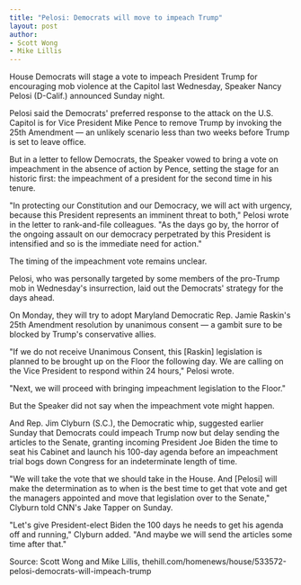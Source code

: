 ```yaml
---
title: "Pelosi: Democrats will move to impeach Trump"
layout: post
author:
- Scott Wong
- Mike Lillis
---
```


House Democrats will stage a vote to impeach President Trump for encouraging mob violence at the Capitol last Wednesday, Speaker Nancy Pelosi (D-Calif.) announced Sunday night.

Pelosi said the Democrats' preferred response to the attack on the U.S. Capitol is for Vice President Mike Pence to remove Trump by invoking the 25th Amendment — an unlikely scenario less than two weeks before Trump is set to leave office.

But in a letter to fellow Democrats, the Speaker vowed to bring a vote on impeachment in the absence of action by Pence, setting the stage for an historic first: the impeachment of a president for the second time in his tenure.

"In protecting our Constitution and our Democracy, we will act with urgency, because this President represents an imminent threat to both," Pelosi wrote in the letter to rank-and-file colleagues. "As the days go by, the horror of the ongoing assault on our democracy perpetrated by this President is intensified and so is the immediate need for action."

The timing of the impeachment vote remains unclear.

Pelosi, who was personally targeted by some members of the pro-Trump mob in Wednesday's insurrection, laid out the Democrats' strategy for the days ahead.

On Monday, they will try to adopt Maryland Democratic Rep. Jamie Raskin's 25th Amendment resolution by unanimous consent — a gambit sure to be blocked by Trump's conservative allies.

"If we do not receive Unanimous Consent, this [Raskin] legislation is planned to be brought up on the Floor the following day. We are calling on the Vice President to respond within 24 hours," Pelosi wrote.

"Next, we will proceed with bringing impeachment legislation to the Floor."

But the Speaker did not say when the impeachment vote might happen.

And Rep. Jim Clyburn (S.C.), the Democratic whip, suggested earlier Sunday that Democrats could impeach Trump now but delay sending the articles to the Senate, granting incoming President Joe Biden the time to seat his Cabinet and launch his 100-day agenda before an impeachment trial bogs down Congress for an indeterminate length of time.

"We will take the vote that we should take in the House. And [Pelosi] will make the determination as to when is the best time to get that vote and get the managers appointed and move that legislation over to the Senate," Clyburn told CNN's Jake Tapper on Sunday.

"Let's give President-elect Biden the 100 days he needs to get his agenda off and running," Clyburn added. "And maybe we will send the articles some time after that."

Source: Scott Wong and Mike Lillis, thehill.com/homenews/house/533572-pelosi-democrats-will-impeach-trump
